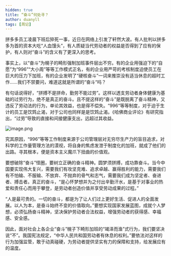 ```yaml
---
hidden: true
title: “奋斗”何处寻？
author: duanyll
tags: [周记]
---
```


拼多多员工凌晨下班后猝死一事，近日在网络上引发了轩然大波。有人批判以拼多多为首的资本大吃“人血馒头”，有人质疑当代劳动者的权益是否得到了应有的保护，有人则对“奋斗”的含义有了更深入的思考。

事实上，以“奋斗”为幌子的畸形强制加班事件层出不穷。有的企业用强迫下的“自愿”为“996”“大小周”等等工作模式正名，有的企业用严苛的考核制度迫使员工在巨大的压力下加班，有的企业发明了“硬核奋斗”一词来推崇没有适当休息的超时工作……我们不禁要问，难道这就是所谓的“奋斗“吗？

有句话说得好，“拼搏不是拼命，勤劳不能过劳”。这样以透支劳动者身体健康为基础的过劳行为，绝不是真正的奋斗。且不提这样的“奋斗”是既脱离了奋斗精神，又违反了劳动法的行为，单论其效益，也是得不偿失。“996“等等制度，对于迫于生计的员工是饮鸩止渴，对于公司也同样是是饮鸩止渴。《哈佛商业评论》有研究指出，“过劳”导致的直接和间接健康支出，远超过其收益。

![image.png](https://i.loli.net/2021/03/21/tVp7We1AxuzYTCM.png)

究其原因，“996”等等工作制度来源于公司管理层对无穷尽生产力的盲目追求，对科学的工作量管理方法的漠视，将自身的焦虑发泄于制度化的加班，就成了他们的出路。寻其根本，便是资本主义魔爪下扭曲的价值观。

要想破除“奋斗”怪圈，要树立正确的奋斗精神。圆梦须拼搏，成功靠奋斗。当今中国要实现伟大复兴，需要我们有攻坚克难、追求卓越、赢得胜利的能力，需要我们有不怕输、不服输、不放弃、不抛弃的骨气和志气，需要我们成为坚定者、奋进者、搏击者。真正的奋斗，“是心怀梦想并为之付出辛勤汗水，是基于对事业的热爱和责任心而用于攀登，是劳动者创造价值并享受劳动成果的过程。”

“人是最可贵的。一切的奋斗，都是为了让人们过上更好生活、促进人的全面发展。以人为本，是奋斗始终不变的价值取向。”要想实现国家发展蓝图，成就个人梦想，必须弘扬奋斗精神，坚决保护劳动者合法权益，增强劳动者的获得感、幸福感、安全感。

因此，面对社会上各企业“奋斗”幌子下畸形加班的“竭泽而渔”式行为，我们要坚决说“不”。我国宪法规定，“中华人民共和国劳动者有休息的权利。”要依法对这样的行为加强监管，敢于动真碰硬，为劳动者提供坚实有力的保障和支持，给发展应有的温度。
